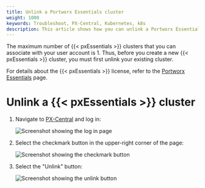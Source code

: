 ```yaml
---
title: Unlink a Portworx Essentials cluster
weight: 1000
keywords: Troubleshoot, PX-Central, Kubernetes, k8s
description: This article shows how you can unlink a Portworx Essentials cluster
---
```


The maximum number of {{< pxEssentials >}} clusters that you can associate with your user account is 1. Thus, before you create a new {{< pxEssentials >}} cluster, you must first unlink your existing cluster.

For details about the {{< pxEssentials >}} license, refer to the [Portworx Essentials](/reference/licensing/portworx-essential) page.


# Unlink a {{< pxEssentials >}} cluster

1. Navigate to <a href="https://central.portworx.com" target="tab">PX-Central</a> and log in:

    ![Screenshot showing the log in page](/img/pxcentral-log-in.png)

2. Select the checkmark button in the upper-right corner of the page:

    ![Screenshot showing the checkmark button](/img/pxcentral-checkmark-button.png)

3. Select the "Unlink" button:

    ![Screenshot showing the unlink button](/img/pxcentral-select-unlink-button.png)

